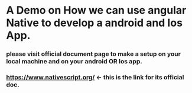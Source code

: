 # A Demo on How we can use angular Native to develop a android and Ios App.

### please visit official document page to make a setup on your local machine and on your android OR Ios app.
### https://www.nativescript.org/  <- this is the link for its official doc.
